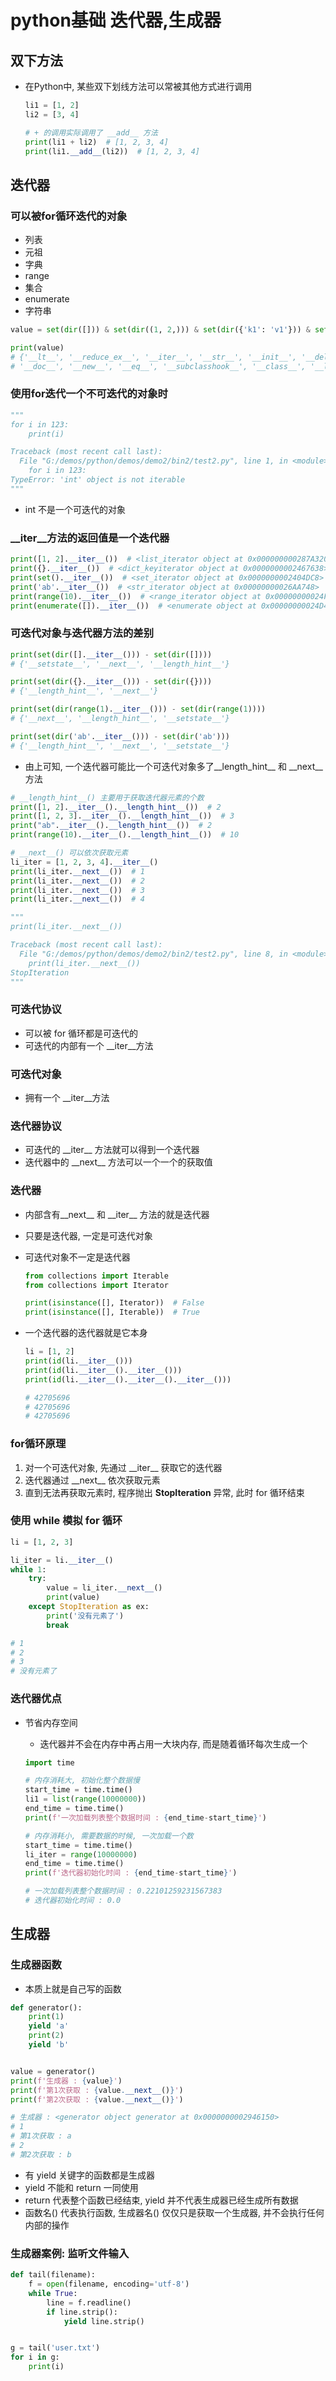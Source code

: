 # python基础 迭代器,生成器

## 双下方法

- 在Python中, 某些双下划线方法可以常被其他方式进行调用

  ```python
  li1 = [1, 2]
  li2 = [3, 4]
  
  # + 的调用实际调用了 __add__ 方法
  print(li1 + li2)  # [1, 2, 3, 4]
  print(li1.__add__(li2))  # [1, 2, 3, 4]
  ```

## 迭代器

### 可以被for循环迭代的对象

- 列表
- 元祖
- 字典
- range
- 集合
- enumerate
- 字符串

```python
value = set(dir([])) & set(dir((1, 2,))) & set(dir({'k1': 'v1'})) & set(dir(range(10))) & set(dir(enumerate([]))) & set(dir('ab')) & set(dir(set()))

print(value)
# {'__lt__', '__reduce_ex__', '__iter__', '__str__', '__init__', '__delattr__', '__repr__', '__reduce__', '__dir__',
# '__doc__', '__new__', '__eq__', '__subclasshook__', '__class__', '__le__', '__init_subclass__', '__getattribute__', '__sizeof__', '__setattr__', '__hash__', '__ne__', '__format__', '__gt__', '__ge__'}
```

### 使用for迭代一个不可迭代的对象时

```python
"""
for i in 123:
    print(i)

Traceback (most recent call last):
  File "G:/demos/python/demos/demo2/bin2/test2.py", line 1, in <module>
    for i in 123:
TypeError: 'int' object is not iterable
"""
```

- int 不是一个可迭代的对象

### _\_iter\_\_方法的返回值是一个迭代器

```python
print([1, 2].__iter__())  # <list_iterator object at 0x000000000287A320>
print({}.__iter__())  # <dict_keyiterator object at 0x0000000002467638>
print(set().__iter__())  # <set_iterator object at 0x0000000002404DC8>
print('ab'.__iter__())  # <str_iterator object at 0x00000000026AA748>
print(range(10).__iter__())  # <range_iterator object at 0x00000000024F7B30>
print(enumerate([]).__iter__())  # <enumerate object at 0x00000000024D4DC8>
```

### 可迭代对象与迭代器方法的差别

```python
print(set(dir([].__iter__())) - set(dir([])))
# {'__setstate__', '__next__', '__length_hint__'}

print(set(dir({}.__iter__())) - set(dir({})))
# {'__length_hint__', '__next__'}

print(set(dir(range(1).__iter__())) - set(dir(range(1))))
# {'__next__', '__length_hint__', '__setstate__'}

print(set(dir('ab'.__iter__())) - set(dir('ab')))
# {'__length_hint__', '__next__', '__setstate__'}
```

- 由上可知, 一个迭代器可能比一个可迭代对象多了\_\_length_hint\_\_ 和 \_\_next\_\_ 方法

```python
# __length_hint__() 主要用于获取迭代器元素的个数
print([1, 2].__iter__().__length_hint__())  # 2
print([1, 2, 3].__iter__().__length_hint__())  # 3
print("ab".__iter__().__length_hint__())  # 2
print(range(10).__iter__().__length_hint__())  # 10
```

```python
# __next__() 可以依次获取元素
li_iter = [1, 2, 3, 4].__iter__()
print(li_iter.__next__())  # 1
print(li_iter.__next__())  # 2
print(li_iter.__next__())  # 3
print(li_iter.__next__())  # 4

"""
print(li_iter.__next__())

Traceback (most recent call last):
  File "G:/demos/python/demos/demo2/bin2/test2.py", line 8, in <module>
    print(li_iter.__next__())
StopIteration
"""
```

### 可迭代协议

- 可以被 for 循环都是可迭代的
- 可迭代的内部有一个 \_\_iter\_\_方法

### 可迭代对象

- 拥有一个 \_\_iter\_\_方法

### 迭代器协议

- 可迭代的 \_\_iter\_\_  方法就可以得到一个迭代器
- 迭代器中的 \_\_next\_\_  方法可以一个一个的获取值

### 迭代器

- 内部含有\_\_next\_\_ 和 \_\_iter\_\_ 方法的就是迭代器

- 只要是迭代器, 一定是可迭代对象

- 可迭代对象不一定是迭代器

  ```python
  from collections import Iterable
  from collections import Iterator
  
  print(isinstance([], Iterator))  # False
  print(isinstance([], Iterable))  # True
  ```

- 一个迭代器的迭代器就是它本身

  ```python
  li = [1, 2]
  print(id(li.__iter__()))
  print(id(li.__iter__().__iter__()))
  print(id(li.__iter__().__iter__().__iter__()))
  
  # 42705696
  # 42705696
  # 42705696
  ```

### for循环原理

1. 对一个可迭代对象, 先通过 \_\_iter\_\_ 获取它的迭代器
2. 迭代器通过 \_\_next\_\_ 依次获取元素
3. 直到无法再获取元素时, 程序抛出 __StopIteration__ 异常, 此时 for 循环结束

### 使用 while 模拟 for 循环

```python
li = [1, 2, 3]

li_iter = li.__iter__()
while 1:
    try:
        value = li_iter.__next__()
        print(value)
    except StopIteration as ex:
        print('没有元素了')
        break

# 1
# 2
# 3
# 没有元素了
```

### 迭代器优点

- 节省内存空间

  - 迭代器并不会在内存中再占用一大块内存, 而是随着循环每次生成一个

  ```python
  import time
  
  # 内存消耗大, 初始化整个数据慢
  start_time = time.time()
  li1 = list(range(10000000))
  end_time = time.time()
  print(f'一次加载列表整个数据时间 : {end_time-start_time}')
  
  # 内存消耗小, 需要数据的时候, 一次加载一个数
  start_time = time.time()
  li_iter = range(10000000)
  end_time = time.time()
  print(f'迭代器初始化时间 : {end_time-start_time}')
  
  # 一次加载列表整个数据时间 : 0.22101259231567383
  # 迭代器初始化时间 : 0.0
  ```

## 生成器

### 生成器函数

- 本质上就是自己写的函数

```python
def generator():
    print(1)
    yield 'a'
    print(2)
    yield 'b'


value = generator()
print(f'生成器 : {value}')
print(f'第1次获取 : {value.__next__()}')
print(f'第2次获取 : {value.__next__()}')

# 生成器 : <generator object generator at 0x0000000002946150>
# 1
# 第1次获取 : a
# 2
# 第2次获取 : b
```

- 有 yield 关键字的函数都是生成器
- yield 不能和 return 一同使用
- return 代表整个函数已经结束, yield 并不代表生成器已经生成所有数据
- 函数名() 代表执行函数, 生成器名() 仅仅只是获取一个生成器, 并不会执行任何内部的操作

### 生成器案例: 监听文件输入

```python
def tail(filename):
    f = open(filename, encoding='utf-8')
    while True:
        line = f.readline()
        if line.strip():
            yield line.strip()


g = tail('user.txt')
for i in g:
    print(i)
```

